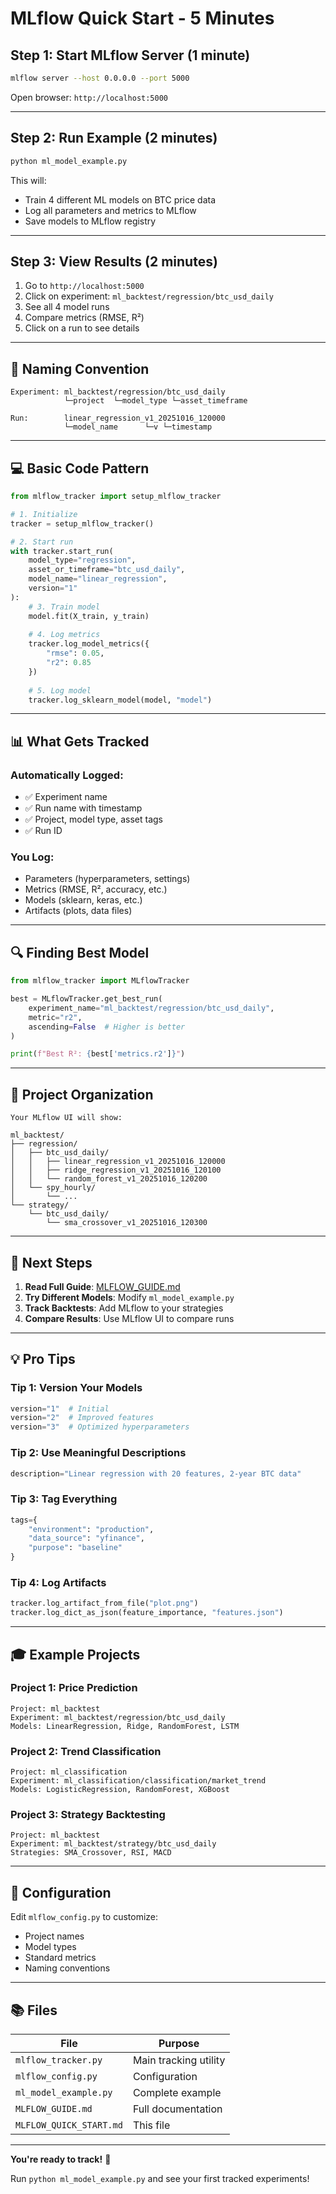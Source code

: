 # MLflow Quick Start - 5 Minutes

## Step 1: Start MLflow Server (1 minute)

```bash
mlflow server --host 0.0.0.0 --port 5000
```

Open browser: `http://localhost:5000`

---

## Step 2: Run Example (2 minutes)

```bash
python ml_model_example.py
```

This will:
- Train 4 different ML models on BTC price data
- Log all parameters and metrics to MLflow
- Save models to MLflow registry

---

## Step 3: View Results (2 minutes)

1. Go to `http://localhost:5000`
2. Click on experiment: `ml_backtest/regression/btc_usd_daily`
3. See all 4 model runs
4. Compare metrics (RMSE, R²)
5. Click on a run to see details

---

## 🎯 Naming Convention

```
Experiment: ml_backtest/regression/btc_usd_daily
            └─project  └─model_type └─asset_timeframe

Run:        linear_regression_v1_20251016_120000
            └─model_name      └─v └─timestamp
```

---

## 💻 Basic Code Pattern

```python
from mlflow_tracker import setup_mlflow_tracker

# 1. Initialize
tracker = setup_mlflow_tracker()

# 2. Start run
with tracker.start_run(
    model_type="regression",
    asset_or_timeframe="btc_usd_daily",
    model_name="linear_regression",
    version="1"
):
    # 3. Train model
    model.fit(X_train, y_train)
    
    # 4. Log metrics
    tracker.log_model_metrics({
        "rmse": 0.05,
        "r2": 0.85
    })
    
    # 5. Log model
    tracker.log_sklearn_model(model, "model")
```

---

## 📊 What Gets Tracked

### Automatically Logged:
- ✅ Experiment name
- ✅ Run name with timestamp
- ✅ Project, model type, asset tags
- ✅ Run ID

### You Log:
- Parameters (hyperparameters, settings)
- Metrics (RMSE, R², accuracy, etc.)
- Models (sklearn, keras, etc.)
- Artifacts (plots, data files)

---

## 🔍 Finding Best Model

```python
from mlflow_tracker import MLflowTracker

best = MLflowTracker.get_best_run(
    experiment_name="ml_backtest/regression/btc_usd_daily",
    metric="r2",
    ascending=False  # Higher is better
)

print(f"Best R²: {best['metrics.r2']}")
```

---

## 📁 Project Organization

```
Your MLflow UI will show:

ml_backtest/
├── regression/
│   ├── btc_usd_daily/
│   │   ├── linear_regression_v1_20251016_120000
│   │   ├── ridge_regression_v1_20251016_120100
│   │   └── random_forest_v1_20251016_120200
│   └── spy_hourly/
│       └── ...
└── strategy/
    └── btc_usd_daily/
        └── sma_crossover_v1_20251016_120300
```

---

## 🚀 Next Steps

1. **Read Full Guide**: [MLFLOW_GUIDE.md](MLFLOW_GUIDE.md)
2. **Try Different Models**: Modify `ml_model_example.py`
3. **Track Backtests**: Add MLflow to your strategies
4. **Compare Results**: Use MLflow UI to compare runs

---

## 💡 Pro Tips

### Tip 1: Version Your Models
```python
version="1"  # Initial
version="2"  # Improved features
version="3"  # Optimized hyperparameters
```

### Tip 2: Use Meaningful Descriptions
```python
description="Linear regression with 20 features, 2-year BTC data"
```

### Tip 3: Tag Everything
```python
tags={
    "environment": "production",
    "data_source": "yfinance",
    "purpose": "baseline"
}
```

### Tip 4: Log Artifacts
```python
tracker.log_artifact_from_file("plot.png")
tracker.log_dict_as_json(feature_importance, "features.json")
```

---

## 🎓 Example Projects

### Project 1: Price Prediction
```
Project: ml_backtest
Experiment: ml_backtest/regression/btc_usd_daily
Models: LinearRegression, Ridge, RandomForest, LSTM
```

### Project 2: Trend Classification
```
Project: ml_classification
Experiment: ml_classification/classification/market_trend
Models: LogisticRegression, RandomForest, XGBoost
```

### Project 3: Strategy Backtesting
```
Project: ml_backtest
Experiment: ml_backtest/strategy/btc_usd_daily
Strategies: SMA_Crossover, RSI, MACD
```

---

## 🔧 Configuration

Edit `mlflow_config.py` to customize:
- Project names
- Model types
- Standard metrics
- Naming conventions

---

## 📚 Files

| File | Purpose |
|------|---------|
| `mlflow_tracker.py` | Main tracking utility |
| `mlflow_config.py` | Configuration |
| `ml_model_example.py` | Complete example |
| `MLFLOW_GUIDE.md` | Full documentation |
| `MLFLOW_QUICK_START.md` | This file |

---

**You're ready to track!** 🎉

Run `python ml_model_example.py` and see your first tracked experiments!
